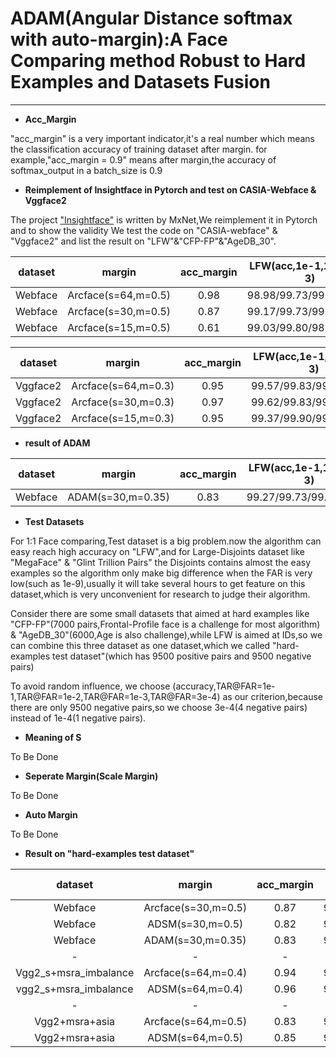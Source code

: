 # ADAM(Angular Distance softmax with auto-margin):A Face Comparing method Robust to Hard Examples and Datasets Fusion

---

- **Acc_Margin**

"acc_margin" is a very important indicator,it's a real number which means the classification accuracy of training dataset after margin.
for example,"acc_margin = 0.9" means after margin,the accuracy of softmax_output in a batch_size is 0.9

- **Reimplement of Insightface in Pytorch and test on CASIA-Webface & Vggface2**

The project ["Insightface"](https://github.com/deepinsight/insightface) is written by MxNet,We reimplement it in Pytorch and to show the validity We test the code on "CASIA-webface" & "Vggface2"
and list the result on "LFW"&"CFP-FP"&"AgeDB_30".

dataset|margin|acc_margin|LFW(acc,1e-1,1e-2,1e-3)|CFP-FP|AgeDB_30
:---:|:---:|:---:|:---:|:---:|:---:
Webface|Arcface(s=64,m=0.5)|0.98|98.98/99.73/99.00/97.93|95.06/97.11/87.76/77.16|93.28/94.77/80.13/58.13
Webface|Arcface(s=30,m=0.5)|0.87|99.17/99.73/99.17/97.13|95.44/97.37/90.42/81.56|93.45/95.27/80.87/60.87
Webface|Arcface(s=15,m=0.5)|0.61|99.03/99.80/98.93/96.73|96.13/98.08/88.68/80.25|93.02/94.90/74.70/51.13

dataset|margin|acc_margin|LFW(acc,1e-1,1e-2,1e-3)|CFP-FP|AgeDB_30
:---:|:---:|:---:|:---:|:---:|:---:
Vggface2|Arcface(s=64,m=0.3)|0.95|99.57/99.83/99.67/98.90|98.14/99.34/96.88/91.19|95.20/97.20/87.83/69.30
Vggface2|Arcface(s=30,m=0.3)|0.97|99.62/99.83/99.63/99.27|98.13/99.49/97.31/93.60|94.83/96.97/85.90/70.53
Vggface2|Arcface(s=15,m=0.3)|0.95|99.37/99.90/99.43/98.43|97.33/99.00/95.03/87.59|91.57/93.07/61.37/28.40

- **result of ADAM**

dataset|margin|acc_margin|LFW(acc,1e-1,1e-2,1e-3)|CFP-FP|AgeDB_30
:---:|:---:|:---:|:---:|:---:|:---:
Webface|ADAM(s=30,m=0.35)|0.83|99.27/99.73/99.30/97.67|96.17/97.97/92.22/80.30|93.92/95.40/81.47/62.13

- **Test Datasets**

For 1:1 Face comparing,Test dataset is a big problem.now the algorithm can easy reach high accuracy on "LFW",and for Large-Disjoints dataset like "MegaFace" & "Glint Trillion Pairs" the Disjoints contains almost the easy examples so the algorithm only make big difference when the FAR is very low(such as 1e-9),usually it will take several hours to get feature on this dataset,which is very unconvenient for research to judge their algorithm.

Consider there are some small datasets that aimed at hard examples like "CFP-FP"(7000 pairs,Frontal-Profile face is a challenge for most algorithm) & "AgeDB_30"(6000,Age is also challenge),while LFW is aimed at IDs,so we can combine this three dataset as one dataset,which we called "hard-examples test dataset"(which has 9500 positive pairs and 9500 negative pairs)

To avoid random influence, we choose (accuracy,TAR@FAR=1e-1,TAR@FAR=1e-2,TAR@FAR=1e-3,TAR@FAR=3e-4) as our criterion,because there are only 9500 negative pairs,so we choose 3e-4(4 negative pairs) instead of 1e-4(1 negative pairs). 

- **Meaning of S**

To Be Done

- **Seperate Margin(Scale Margin)**

To Be Done

- **Auto Margin**

To Be Done

- **Result on "hard-examples test dataset"**

dataset|margin|acc_margin|HETD(acc,1e-1,1e-2,1e-3,3e-4)
:---:|:---:|:---:|:---:
Webface|Arcface(s=30,m=0.5)|0.87|95.64/97.54/90.06/78.62/70.19
Webface|ADSM(s=30,m=0.5)|0.82|95.86/97.66/90.30/78.76/70.58
Webface|ADAM(s=30,m=0.35)|0.83|96.23/97.94/90.87/80.17/73.95
-|-|-|-
Vgg2_s+msra_imbalance|Arcface(s=64,m=0.4)|0.94|95.59/97.59/90.32/79.41/68.69
vgg2_s+msra_imbalance|ADSM(s=64,m=0.4)|0.96|95.57/97.48/90.20/81.38/74.51
-|-|-|-
Vgg2+msra+asia|Arcface(s=64,m=0.5)|0.83|98.72/99.35/98.30/96.13/94.79
Vgg2+msra+asia|ADSM(s=64,m=0.5)|0.85|98.91/99.28/98.62/97.44/96.19



